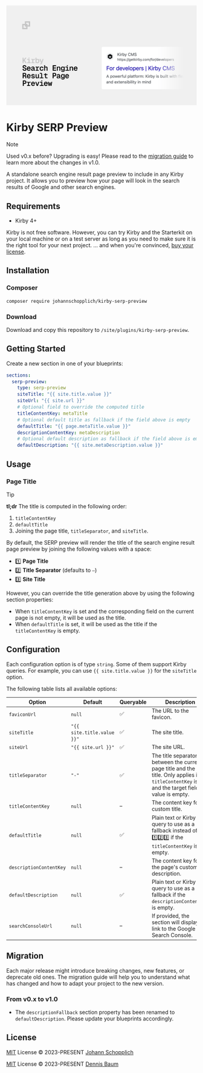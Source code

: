 ![Kirby Search Engine Result Page Preview](./.github/kirby-serp-preview.png)

# Kirby SERP Preview

> [!NOTE]
> Used v0.x before? Upgrading is easy! Please read to the [migration guide](#migration) to learn more about the changes in v1.0.

A standalone search engine result page preview to include in any Kirby project. It allows you to preview how your page will look in the search results of Google and other search engines.

## Requirements

- Kirby 4+

Kirby is not free software. However, you can try Kirby and the Starterkit on your local machine or on a test server as long as you need to make sure it is the right tool for your next project. … and when you're convinced, [buy your license](https://getkirby.com/buy).

## Installation

### Composer

```bash
composer require johannschopplich/kirby-serp-preview
```

### Download

Download and copy this repository to `/site/plugins/kirby-serp-preview`.

## Getting Started

Create a new section in one of your blueprints:

```yml
sections:
  serp-preview:
    type: serp-preview
    siteTitle: "{{ site.title.value }}"
    siteUrl: "{{ site.url }}"
    # Optional field to override the computed title
    titleContentKey: metaTitle
    # Optional default title as fallback if the field above is empty
    defaultTitle: "{{ page.metaTitle.value }}"
    descriptionContentKey: metaDescription
    # Optional default description as fallback if the field above is empty
    defaultDescription: "{{ site.metaDescription.value }}"
```

## Usage

### Page Title

> [!TIP]
>
> **tl;dr** The title is computed in the following order:
>
> 1. `titleContentKey`
> 2. `defaultTitle`
> 3. Joining the page title, `titleSeparator`, and `siteTitle`.

By default, the SERP preview will render the title of the search engine result page preview by joining the following values with a space:

- 1️⃣ **Page Title**
- 2️⃣ **Title Separator** (defaults to `–`)
- 3️⃣ **Site Title**

However, you can override the title generation above by using the following section properties:

- When `titleContentKey` is set and the corresponding field on the current page is not empty, it will be used as the title.
- When `defaultTitle` is set, it will be used as the title if the `titleContentKey` is empty.

## Configuration

Each configuration option is of type `string`. Some of them support Kirby queries. For example, you can use `{{ site.title.value }}` for the `siteTitle` option.

The following table lists all available options:

| Option                  | Default                    | Queryable | Description                                                                                                                                             |
| ----------------------- | -------------------------- | --------- | ------------------------------------------------------------------------------------------------------------------------------------------------------- |
| `faviconUrl`            | `null`                     | ✅        | The URL to the favicon.                                                                                                                                 |
| `siteTitle`             | `"{{ site.title.value }}"` | ✅        | The site title.                                                                                                                                         |
| `siteUrl`               | `"{{ site.url }}"`         | ✅        | The site URL.                                                                                                                                           |
| `titleSeparator`        | `"-"`                      | ✅        | The title separator between the current page title and the site title. Only applies if no `titleContentKey` is set and the target field value is empty. |
| `titleContentKey`       | `null`                     | –         | The content key for a custom title.                                                                                                                     |
| `defaultTitle`          | `null`                     | ✅        | Plain text or Kirby query to use as a fallback instead of 1️⃣2️⃣3️⃣ if the `titleContentKey` is empty.                                                     |
| `descriptionContentKey` | `null`                     | –         | The content key for the page's custom description.                                                                                                      |
| `defaultDescription`    | `null`                     | ✅        | Plain text or Kirby query to use as a fallback if the `descriptionContentKey` is empty.                                                                 |
| `searchConsoleUrl`      | `null`                     | –         | If provided, the section will display a link to the Google Search Console.                                                                              |

## Migration

Each major release might introduce breaking changes, new features, or deprecate old ones. The migration guide will help you to understand what has changed and how to adapt your project to the new version.

### From v0.x to v1.0

- The `descriptionFallback` section property has been renamed to `defaultDescription`. Please update your blueprints accordingly.

## License

[MIT](./LICENSE) License © 2023-PRESENT [Johann Schopplich](https://github.com/johannschopplich)

[MIT](./LICENSE) License © 2023-PRESENT [Dennis Baum](https://github.com/dennisbaum)
